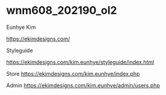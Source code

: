 # wnm608_202190_ol2

Eunhye Kim

https://ekimdesigns.com/

Styleguide

https://ekimdesigns.com/kim.eunhye/styleguide/index.html

Store
https://ekimdesigns.com/kim.eunhye/index.php

Admin
https://ekimdesigns.com/kim.eunhye/admin/users.php

